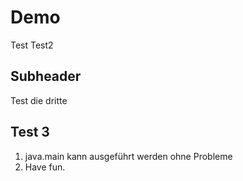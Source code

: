 # Demo 

Test
Test2

## Subheader

Test die dritte


## Test 3

1. java.main kann ausgeführt werden ohne Probleme
2. Have fun.